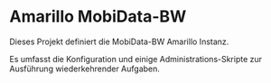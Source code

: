 # Amarillo MobiData-BW

Dieses Projekt definiert die MobiData-BW Amarillo Instanz.

Es umfasst die Konfiguration und einige Administrations-Skripte zur Ausführung wiederkehrender Aufgaben.




